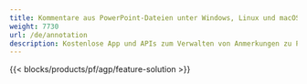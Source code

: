```yaml
---
title: Kommentare aus PowerPoint-Dateien unter Windows, Linux und macOS entfernen
weight: 7730
url: /de/annotation
description: Kostenlose App und APIs zum Verwalten von Anmerkungen zu PowerPoint-Dateien wie PPT, PPTX, PPS, POT, PPSX, PPTM, PPSM, POTX, POTM und ODP
---
```


{{< blocks/products/pf/agp/feature-solution >}} 

